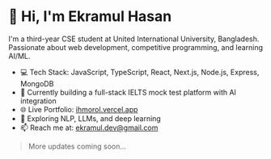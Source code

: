 # 👋 Hi, I'm Ekramul Hasan

I'm a third-year CSE student at United International University, Bangladesh.  
Passionate about web development, competitive programming, and learning AI/ML.

- 💻 Tech Stack: JavaScript, TypeScript, React, Next.js, Node.js, Express, MongoDB
- 🚀 Currently building a full-stack IELTS mock test platform with AI integration
- 🌐 Live Portfolio: [ihmorol.vercel.app](https://ihmorol.vercel.app)
- 🧠 Exploring NLP, LLMs, and deep learning
- 📫 Reach me at: ekramul.dev@gmail.com

> More updates coming soon...
